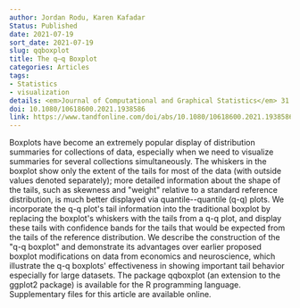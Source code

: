```yaml
---
author: Jordan Rodu, Karen Kafadar
Status: Published
date: 2021-07-19
sort_date: 2021-07-19
slug: qqboxplot
title: The q–q Boxplot
categories: Articles
tags:
- Statistics
- visualization
details: <em>Journal of Computational and Graphical Statistics</em> 31:1, 26-39
doi: 10.1080/10618600.2021.1938586
link: https://www.tandfonline.com/doi/abs/10.1080/10618600.2021.1938586?journalCode=ucgs20
---
```


Boxplots have become an extremely popular display of distribution summaries for collections of data, especially when we need to visualize summaries for several collections simultaneously. The whiskers in the boxplot show only the extent of the tails for most of the data (with outside values denoted separately); more detailed information about the shape of the tails, such as skewness and "weight" relative to a standard reference distribution, is much better displayed via quantile--quantile (q-q) plots. We incorporate the q-q plot's tail information into the traditional boxplot by replacing the boxplot's whiskers with the tails from a q-q plot, and display these tails with confidence bands for the tails that would be expected from the tails of the reference distribution. We describe the construction of the "q-q boxplot" and demonstrate its advantages over earlier proposed boxplot modifications on data from economics and neuroscience, which illustrate the q-q boxplots' effectiveness in showing important tail behavior especially for large datasets. The package qqboxplot (an extension to the ggplot2 package) is available for the R programming language. Supplementary files for this article are available online.
